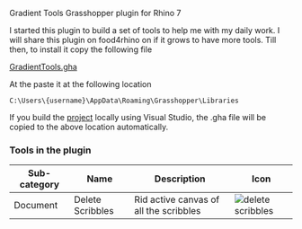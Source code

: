 Gradient Tools Grasshopper plugin for Rhino 7

I started this plugin to build a set of tools to help me with my daily work. I will share this plugin on food4rhino on if it grows to have more tools. Till then, to install it copy the following file

[GradientTools.gha](GradientTools/GradientTools.gha)

At the paste it at the following location

```C:\Users\{username}\AppData\Roaming\Grasshopper\Libraries```

If you build the [project](GradientTools) locally using Visual Studio, the .gha file will be copied to the above location
automatically.

### Tools in the plugin

| Sub-category |Name|Description |Icon|
| --- | --- |---|---|
| Document | Delete Scribbles | Rid active canvas of all the scribbles |![delete scribbles](icons/delete_scribbles.png)|